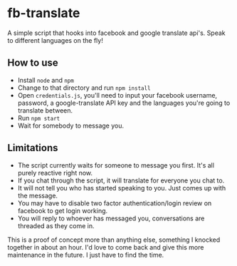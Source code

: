 # fb-translate
A simple script that hooks into facebook and google translate api's. Speak to different languages on the fly!

## How to use ##
- Install `node` and `npm`
- Change to that directory and run `npm install`
- Open `credentials.js`, you'll need to input your facebook username, password, a google-translate API key and the languages you're going to translate between.
- Run `npm start`
- Wait for somebody to message you.

## Limitations ##
- The script currently waits for someone to message you first. It's all purely reactive right now.
- If you chat through the script, it will translate for everyone you chat to.
- It will not tell you who has started speaking to you. Just comes up with the message.
- You may have to disable two factor authentication/login review on facebook to get login working.
- You will reply to whoever has messaged you, conversations are threaded as they come in.

This is a proof of concept more than anything else, something I knocked together in about an hour. I'd love to come back and give this more maintenance in the future. I just have to find the time.
